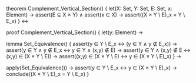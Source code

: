 theorem Complement_Vertical_Section() {
  let(X: Set, Y: Set, E: Set, x: Element) →
  assert(E ⊆ X × Y) ∧
  assert(x ∈ X) →
  assert((X × Y \ E)_x = Y \ E_x)
} ↔

proof Complement_Vertical_Section() {
  let(y: Element) →
  
  lemma Set_Equivalence() {
    assert(y ∈ Y \ E_x ↔ (y ∈ Y ∧ y ∉ E_x)) →
    assert(y ∈ Y ∧ y ∉ E_x ↔ y ∈ Y ∧ (x,y) ∉ E) →
    assert(y ∈ Y ∧ (x,y) ∉ E ↔ (x,y) ∈ (X × Y \ E)) →
    assert((x,y) ∈ (X × Y \ E) ↔ y ∈ (X × Y \ E)_x)
  } →
  
  apply(Set_Equivalence()) →
  assert(y ∈ Y \ E_x ↔ y ∈ (X × Y \ E)_x) →
  conclude((X × Y \ E)_x = Y \ E_x)
}